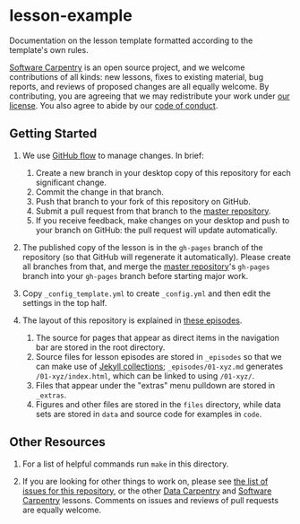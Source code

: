 lesson-example
==============

Documentation on the lesson template formatted according to the template's own rules.

[Software Carpentry][swc-site] is an open source project,
and we welcome contributions of all kinds:
new lessons,
fixes to existing material,
bug reports,
and reviews of proposed changes are all equally welcome.
By contributing,
you are agreeing that we may redistribute your work under [our license][license].
You also agree to abide by our [code of conduct][conduct].

## Getting Started

1.  We use [GitHub flow][github-flow] to manage changes.  In brief:
    1.  Create a new branch in your desktop copy of this repository for each significant change.
    2.  Commit the change in that branch.
    3.  Push that branch to your fork of this repository on GitHub.
    4.  Submit a pull request from that branch to the [master repository][repo].
    5.  If you receive feedback,
        make changes on your desktop and push to your branch on GitHub:
        the pull request will update automatically.

2.  The published copy of the lesson is in the `gh-pages` branch of the repository
    (so that GitHub will regenerate it automatically).
    Please create all branches from that,
    and merge the [master repository][repo]'s `gh-pages` branch into your `gh-pages` branch
    before starting major work.

3.  Copy `_config_template.yml` to create `_config.yml`
    and then edit the settings in the top half.

4.  The layout of this repository is explained in [these episodes][rendered].
    1.  The source for pages that appear as direct items in the navigation bar
        are stored in the root directory.
    2.  Source files for lesson episodes are stored in `_episodes`
        so that we can make use of [Jekyll collections][collections];
        `_episodes/01-xyz.md` generates `/01-xyz/index.html`,
        which can be linked to using `/01-xyz/`.
    3.  Files that appear under the "extras" menu pulldown are stored in `_extras`.
    4.  Figures and other files are stored in the `files` directory,
        while data sets are stored in `data`
        and source code for examples in `code`.

## Other Resources

1.  For a list of helpful commands run `make` in this directory.

2.  If you are looking for other things to work on,
    please see [the list of issues for this repository][issues],
    or the other [Data Carpentry][dc-lessons]
    and [Software Carpentry][swc-lessons] lessons.
    Comments on issues and reviews of pull requests are equally welcome.

[collections]: https://jekyllrb.com/docs/collections/
[conduct]: https://gvwilson.github.com/new-lesson-example/conduct/
[dc-lessons]: http://datacarpentry.org/lessons/
[github-flow]: https://guides.github.com/introduction/flow/
[issues]: https://github.com/gvwilson/new-lesson-example/issues/
[license]: https:gvwilson.github.com/new-lesson-example/license/
[rendered]: https://gvwilson.github.io/new-lesson-example/
[repo]: https://github.com/gvwilson/new-lesson-example/
[swc-lessons]: http://software-carpentry.org/lessons/
[swc-site]: http://software-carpentry.org/
